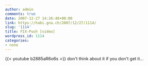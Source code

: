 ```yaml
---
author: admin
comments: true
date: 2007-12-27 14:26:48+00:00
link: https://habi.gna.ch/2007/12/27/1114/
slug: '1114'
title: FIX-Push [video]
wordpress_id: 1114
categories:
- none
---
```


{{< youtube b2885aR6o6s >}}
don't think about it if you don't get it...
